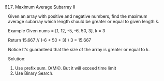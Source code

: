 617. Maximum Average Subarray II

Given an array with positive and negative numbers, find the maximum average subarray which length should be greater or equal to given length k.

Example
Given nums = [1, 12, -5, -6, 50, 3], k = 3

Return 15.667 // (-6 + 50 + 3) / 3 = 15.667

Notice
It's guaranteed that the size of the array is greater or equal to k.

Solution:
1) Use prefix sum. O(MK). But it will exceed time limit
2) Use Binary Search.